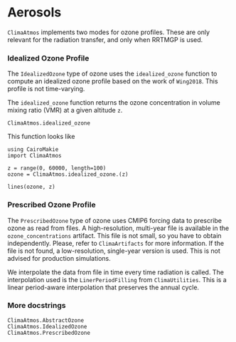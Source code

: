 # Aerosols

`ClimaAtmos` implements two modes for ozone profiles. These are only relevant
for the radiation transfer, and only when RRTMGP is used.

### Idealized Ozone Profile

The `IdealizedOzone` type of ozone uses the `idealized_ozone` function to
compute an idealized ozone profile based on the work of `Wing2018`. This
profile is not time-varying.

The `idealized_ozone` function returns the ozone concentration in volume mixing
ratio (VMR) at a given altitude `z`.
```@docs
ClimaAtmos.idealized_ozone
```

This function looks like
```@example
using CairoMakie
import ClimaAtmos

z = range(0, 60000, length=100)
ozone = ClimaAtmos.idealized_ozone.(z)

lines(ozone, z)
```

### Prescribed Ozone Profile

The `PrescribedOzone` type of ozone uses CMIP6 forcing data to prescribe ozone
as read from files. A high-resolution, multi-year file is available in the
`ozone_concentrations` artifact. This file is not small, so you have to obtain
independently. Please, refer to `ClimaArtifacts` for more information. If the
file is not found, a low-resolution, single-year version is used. This is not
advised for production simulations.

We interpolate the data from file in time every time radiation is called. The
interpolation used is the `LinerPeriodFilling` from `ClimaUtilities`. This is a
linear period-aware interpolation that preserves the annual cycle.

### More docstrings

```@docs
ClimaAtmos.AbstractOzone
ClimaAtmos.IdealizedOzone
ClimaAtmos.PrescribedOzone
```
